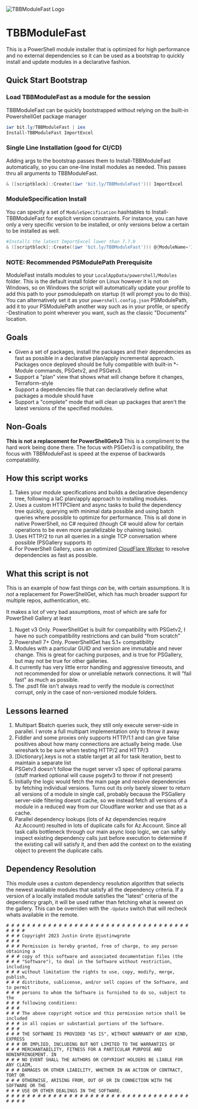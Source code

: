 
![TBBModuleFast Logo](./images/logo.gif)
# TBBModuleFast

This is a PowerShell module installer that is optimized for high performance and no external dependencies so it can be
used as a bootstrap to quickly install and update modules in a declarative fashion.

## Quick Start Bootstrap

### Load TBBModuleFast as a module for the session

TBBModuleFast can be quickly bootstrapped without relying on the built-in PowershellGet package manager

```powershell
iwr bit.ly/TBBModuleFast | iex
Install-TBBModuleFast ImportExcel
```

### Single Line Installation (good for CI/CD)

Adding args to the bootstrap passes them to Install-TBBModuleFast automatically, so you can one-line install modules as needed.
This passes thru all arguments to TBBModuleFast.

```powershell
& ([scriptblock]::Create((iwr 'bit.ly/TBBModuleFast'))) ImportExcel
```

### ModuleSpecification Install

You can specify a set of `ModuleSpecification` hashtables to Install-TBBModuleFast for explicit version constraints. For instance,
you can have only a very specific version to be installed, or only versions below a certain to be installed as well.

```powershell
#Installs the latest ImportExcel lower than 7.7.0
& ([scriptblock]::Create((iwr 'bit.ly/TBBModuleFast'))) @{ModuleName='ImportExcel';MaximumVersion='7.7.0'}
```

### NOTE: Recommended PSModulePath Prerequisite

ModuleFast installs modules to your `LocalAppData/powershell/Modules` folder.
This is the default install folder on Linux however it is not on Windows, so on Windows the
script will automatically update your profile to add this path to your psmodulepath on startup (it will prompt you to do this).
You can alternatively set it as your `powershell.config.json` PSModulePath, add it to your PSModulePath another way such as in your profile, or specify -Destination to point wherever you want, such as the classic "Documents" location.

## Goals

* Given a set of packages, install the packages and their dependencies as fast as possible in a declarative plan/apply incremental approach. Packages once deployed should be fully compatible with built-in *-Module commands, PSGetv2, and PSGetv3.
* Support a "plan" view that shows what will change before it changes, Terraform-style
* Support a dependencies file that can declaratively define what packages a module should have
* Support a "complete" mode that will clean up packages that aren't the latest versions of the specified modules.

## Non-Goals

**This is not a replacement for PowerShellGetv3** This is a compliment to the hard work being done there. The focus with
PSGetv3 is compatibility, the focus with TBBModuleFast is speed at the expense of backwards compatability.

## How this script works

1. Takes your module specifications and builds a declarative dependency tree, following a IaC plan/apply approach to installing modules.
1. Uses a custom HTTPClient and async tasks to build the dependency tree quickly, querying with minimal data possible and using batch queries where possible to optimize for performance. This is all done in native PowerShell, no C# required (though C# would allow for certain operations to be even more parallelizable by chaining tasks).
1. Uses HTTP/2 to run all queries in a single TCP conversation where possible (PSGallery supports it)
1. For PowerShell Gallery, uses an optimized [CloudFlare Worker](https://github.com/justingrote/pwshgallery) to resolve dependencies as fast as possible.

## What this script is not

This is an example of how fast things *can* be, with certain assumptions. It is *not* a replacement for
PowerShellGet, which has much broader support for multiple repos, authentication, etc.

It makes a lot of very bad assumptions, most of which are safe for PowerShell Gallery at least

1. Nuget v3 Only. PowerShellGet is built for compatibility with PSGetv2, I have no such compatibility restrictions and can build "from scratch"
1. Powershell 7+ Only. PowerShellGet has 5.1+ compatibility
1. Modules with a particular GUID and version are immutable and never change. This is great for caching purposes, and is true for PSGallery, but may not be true for other galleries.
1. It currently has very little error handling and aggressive timeouts, and not recommended for slow or unreliable
   network connections. It will "fail fast" as much as possible.
1. The .psd1 file isn't always read to verify the module is correct/not corrupt, only in the case of non-versioned module folders.

## Lessons learned

1. Multipart $batch queries suck, they still only execute server-side in parallel. I wrote a full multipart implementation only to throw it away
1. Fiddler and some proxies only supports HTTP/1.1 and can give false positives about how many connections are actually being made. Use wireshark to be sure when testing HTTP/2 and HTTP/3
1. [Dictionary].keys is not a stable target at all for task iteration, best to maintain a separate list
1. PSGetv3 doesn't follow the nuget server v3 spec of optional params (stuff marked optional will cause psgetv3 to throw if not present)
1. Initially the logic would fetch the main page and resolve dependencies by fetching individual versions. Turns out its only barely slower to return all versions of a module in single call, probably because the PSGallery server-side filtering doesnt cache, so we instead fetch all versions of a module in a reduced way from our Cloudflare worker and use that as a cache.
1. Parallel dependency lookups (lots of Az dependencies require Az.Account) resulted in lots of duplicate calls for Az.Account. Since all task calls bottleneck through our main async loop logic, we can safely inspect existing dependency calls just before execution to determine if the existing call will satisfy it, and then add the context on to the existing object to prevent the duplicate calls.

## Dependency Resolution

This module uses a custom dependency resolution algorithm that selects the newest available modules that satisfy all the
dependency criteria. If a version of a locally installed module satisfies the "latest" criteria of the dependency graph,
it will be used rather than fetching what is newest on the gallery. This can be overriden with the `-Update` switch that
will recheck whats available in the remote.
```
# # # # # # # # # # # # # # # # # # # # # # # # # # # # # # # # # # # # # # # 
# # # Copyright 2023 Justin Grote @justinwgrote
# # #
# # # Permission is hereby granted, free of charge, to any person obtaining a
# # # copy of this software and associated documentation files (the
# # # "Software"), to deal in the Software without restriction, including
# # # without limitation the rights to use, copy, modify, merge, publish,
# # # distribute, sublicense, and/or sell copies of the Software, and to permit
# # # persons to whom the Software is furnished to do so, subject to the
# # # following conditions:
# # #
# # # The above copyright notice and this permission notice shall be included
# # # in all copies or substantial portions of the Software.
# # #
# # # THE SOFTWARE IS PROVIDED "AS IS", WITHOUT WARRANTY OF ANY KIND, EXPRESS
# # # OR IMPLIED, INCLUDING BUT NOT LIMITED TO THE WARRANTIES OF
# # # MERCHANTABILITY, FITNESS FOR A PARTICULAR PURPOSE AND NONINFRINGEMENT. IN
# # # NO EVENT SHALL THE AUTHORS OR COPYRIGHT HOLDERS BE LIABLE FOR ANY CLAIM,
# # # DAMAGES OR OTHER LIABILITY, WHETHER IN AN ACTION OF CONTRACT, TORT OR
# # # OTHERWISE, ARISING FROM, OUT OF OR IN CONNECTION WITH THE SOFTWARE OR THE
# # # USE OR OTHER DEALINGS IN THE SOFTWARE.
# # # # # # # # # # # # # # # # # # # # # # # # # # # # # # # # # # # # # # # 
```

